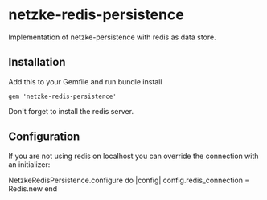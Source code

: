 netzke-redis-persistence
========================

Implementation of netzke-persistence with redis as data store.


## Installation

Add this to your Gemfile and run bundle install

    gem 'netzke-redis-persistence'

Don't forget to install the redis server.

## Configuration

If you are not using redis on localhost you can override the connection with an initializer:

 NetzkeRedisPersistence.configure do |config|
   config.redis_connection = Redis.new
 end

